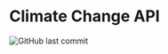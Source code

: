 # Climate Change API
![GitHub last commit](https://img.shields.io/github/last-commit/MamadTaheri/climate-change-api-node)
